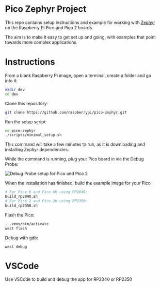 # Pico Zephyr Project

This repo contains setup instructions and example for working with [Zephyr](https://zephyrproject.org/) on the Raspberry Pi Pico and Pico 2 boards.

The aim is to make it easy to get set up and going, with examples that point towards more complex applications.

# Instructions

From a blank Raspberry Pi image, open a terminal, create a folder and go into it:

```bash
mkdir dev
cd dev
```

Clone this repository:

```bash
git clone https://github.com/raspberrypi/pico-zephyr.git
```

Run the setup script:

```bash
cd pico-zephyr
./scripts/minimal_setup.sh
```

This command will take a few minutes to run, as it is downloading and installing Zephyr dependencies.

While the command is running, plug your Pico board in via the Debug Probe:

![Debug Probe setup for Pico and Pico 2](https://www.raspberrypi.com/documentation/microcontrollers/images/labelled-wiring.jpg)

When the installation has finished, build the example image for your Pico:

```bash
# For Pico H and Pico WH using RP2040:
build_rp2040.sh
# For Pico 2 and Pico 2W using RP2350:
build_rp2350.sh
```

Flash the Pico:
```bash
. .venv/bin/activate
west flash
```

Debug with gdb:
```
west debug
```

# VSCode

Use VSCode to build and debug the app for RP2040 or RP2350